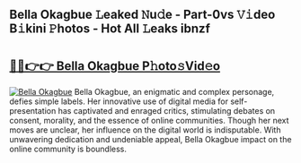## Bella Okagbue 𝙻eaked 𝙽u𝚍e - Part-0vs 𝚅𝚒deo B𝚒kini 𝙿hotos - Hot All 𝙻eaks ibnzf

# <h2><a href="http://ld1xt9.urlbe.top/?page=Bella+Okagbue">🔗🔗👉👉 Bella Okagbue P𝚑oto𝚜Vid𝚎o</a></h2>

[![Bella Okagbue](https://i.imgur.com/eBuTRDB.gif)](http://ld1xt9.urlbe.top/?page=Bella+Okagbue)
Bella Okagbue, an enigmatic and complex personage, defies simple labels. Her innovative use of digital media for self-presentation has captivated and enraged critics, stimulating debates on consent, morality, and the essence of online communities. Though her next moves are unclear, her influence on the digital world is indisputable. With unwavering dedication and undeniable appeal, Bella Okagbue impact on the online community is boundless.
